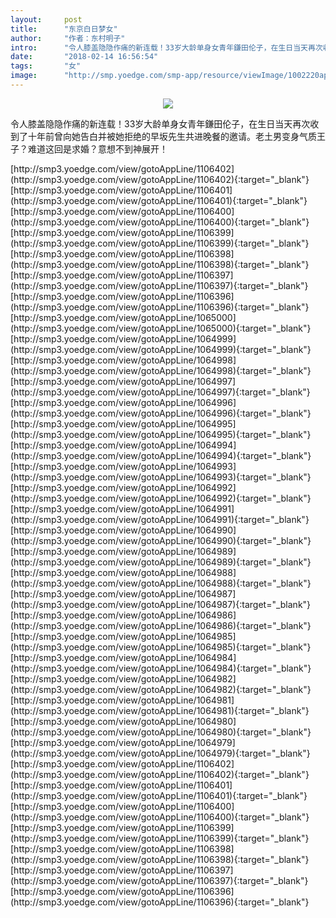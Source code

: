 ```yaml
---
layout:     post
title:      "东京白日梦女"
author:     "作者：东村明子"
intro:      "令人膝盖隐隐作痛的新连载！33岁大龄单身女青年鎌田伦子，在生日当天再次收到了十年前曾向她告白并被她拒绝的早坂先生共进晚餐的邀请。老土男变身气质王子？难道这回是求婚？意想不到神展开！"
date:       "2018-02-14 16:56:54"
tags:       "女"
image:      "http://smp.yoedge.com/smp-app/resource/viewImage/1002220appline.png"
---
```

<div style="text-align: center">
<p><img src="http://smp.yoedge.com/smp-app/resource/viewImage/1002220appline.png"/></p>
</div>
<p class="post-meta">
<span>令人膝盖隐隐作痛的新连载！33岁大龄单身女青年鎌田伦子，在生日当天再次收到了十年前曾向她告白并被她拒绝的早坂先生共进晚餐的邀请。老土男变身气质王子？难道这回是求婚？意想不到神展开！</span>
</p>
[http://smp3.yoedge.com/view/gotoAppLine/1106402](http://smp3.yoedge.com/view/gotoAppLine/1106402){:target="_blank"}
[http://smp3.yoedge.com/view/gotoAppLine/1106401](http://smp3.yoedge.com/view/gotoAppLine/1106401){:target="_blank"}
[http://smp3.yoedge.com/view/gotoAppLine/1106400](http://smp3.yoedge.com/view/gotoAppLine/1106400){:target="_blank"}
[http://smp3.yoedge.com/view/gotoAppLine/1106399](http://smp3.yoedge.com/view/gotoAppLine/1106399){:target="_blank"}
[http://smp3.yoedge.com/view/gotoAppLine/1106398](http://smp3.yoedge.com/view/gotoAppLine/1106398){:target="_blank"}
[http://smp3.yoedge.com/view/gotoAppLine/1106397](http://smp3.yoedge.com/view/gotoAppLine/1106397){:target="_blank"}
[http://smp3.yoedge.com/view/gotoAppLine/1106396](http://smp3.yoedge.com/view/gotoAppLine/1106396){:target="_blank"}
[http://smp3.yoedge.com/view/gotoAppLine/1065000](http://smp3.yoedge.com/view/gotoAppLine/1065000){:target="_blank"}
[http://smp3.yoedge.com/view/gotoAppLine/1064999](http://smp3.yoedge.com/view/gotoAppLine/1064999){:target="_blank"}
[http://smp3.yoedge.com/view/gotoAppLine/1064998](http://smp3.yoedge.com/view/gotoAppLine/1064998){:target="_blank"}
[http://smp3.yoedge.com/view/gotoAppLine/1064997](http://smp3.yoedge.com/view/gotoAppLine/1064997){:target="_blank"}
[http://smp3.yoedge.com/view/gotoAppLine/1064996](http://smp3.yoedge.com/view/gotoAppLine/1064996){:target="_blank"}
[http://smp3.yoedge.com/view/gotoAppLine/1064995](http://smp3.yoedge.com/view/gotoAppLine/1064995){:target="_blank"}
[http://smp3.yoedge.com/view/gotoAppLine/1064994](http://smp3.yoedge.com/view/gotoAppLine/1064994){:target="_blank"}
[http://smp3.yoedge.com/view/gotoAppLine/1064993](http://smp3.yoedge.com/view/gotoAppLine/1064993){:target="_blank"}
[http://smp3.yoedge.com/view/gotoAppLine/1064992](http://smp3.yoedge.com/view/gotoAppLine/1064992){:target="_blank"}
[http://smp3.yoedge.com/view/gotoAppLine/1064991](http://smp3.yoedge.com/view/gotoAppLine/1064991){:target="_blank"}
[http://smp3.yoedge.com/view/gotoAppLine/1064990](http://smp3.yoedge.com/view/gotoAppLine/1064990){:target="_blank"}
[http://smp3.yoedge.com/view/gotoAppLine/1064989](http://smp3.yoedge.com/view/gotoAppLine/1064989){:target="_blank"}
[http://smp3.yoedge.com/view/gotoAppLine/1064988](http://smp3.yoedge.com/view/gotoAppLine/1064988){:target="_blank"}
[http://smp3.yoedge.com/view/gotoAppLine/1064987](http://smp3.yoedge.com/view/gotoAppLine/1064987){:target="_blank"}
[http://smp3.yoedge.com/view/gotoAppLine/1064986](http://smp3.yoedge.com/view/gotoAppLine/1064986){:target="_blank"}
[http://smp3.yoedge.com/view/gotoAppLine/1064985](http://smp3.yoedge.com/view/gotoAppLine/1064985){:target="_blank"}
[http://smp3.yoedge.com/view/gotoAppLine/1064984](http://smp3.yoedge.com/view/gotoAppLine/1064984){:target="_blank"}
[http://smp3.yoedge.com/view/gotoAppLine/1064982](http://smp3.yoedge.com/view/gotoAppLine/1064982){:target="_blank"}
[http://smp3.yoedge.com/view/gotoAppLine/1064981](http://smp3.yoedge.com/view/gotoAppLine/1064981){:target="_blank"}
[http://smp3.yoedge.com/view/gotoAppLine/1064980](http://smp3.yoedge.com/view/gotoAppLine/1064980){:target="_blank"}
[http://smp3.yoedge.com/view/gotoAppLine/1064979](http://smp3.yoedge.com/view/gotoAppLine/1064979){:target="_blank"}
[http://smp3.yoedge.com/view/gotoAppLine/1106402](http://smp3.yoedge.com/view/gotoAppLine/1106402){:target="_blank"}
[http://smp3.yoedge.com/view/gotoAppLine/1106401](http://smp3.yoedge.com/view/gotoAppLine/1106401){:target="_blank"}
[http://smp3.yoedge.com/view/gotoAppLine/1106400](http://smp3.yoedge.com/view/gotoAppLine/1106400){:target="_blank"}
[http://smp3.yoedge.com/view/gotoAppLine/1106399](http://smp3.yoedge.com/view/gotoAppLine/1106399){:target="_blank"}
[http://smp3.yoedge.com/view/gotoAppLine/1106398](http://smp3.yoedge.com/view/gotoAppLine/1106398){:target="_blank"}
[http://smp3.yoedge.com/view/gotoAppLine/1106397](http://smp3.yoedge.com/view/gotoAppLine/1106397){:target="_blank"}
[http://smp3.yoedge.com/view/gotoAppLine/1106396](http://smp3.yoedge.com/view/gotoAppLine/1106396){:target="_blank"}


